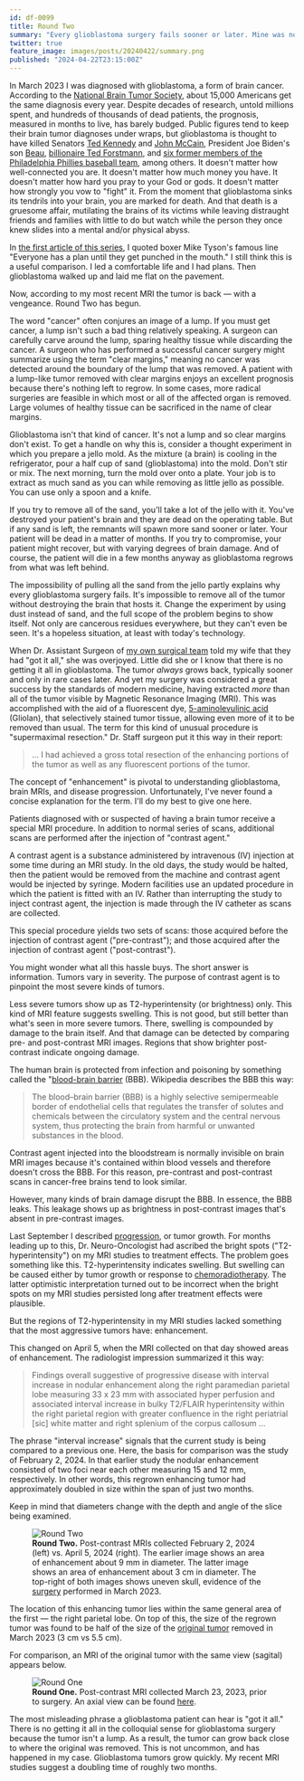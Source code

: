 ```yaml
---
id: df-0099
title: Round Two
summary: "Every glioblastoma surgery fails sooner or later. Mine was no exception."
twitter: true
feature_image: images/posts/20240422/summary.png
published: "2024-04-22T23:15:00Z"
---
```


In March 2023 I was diagnosed with glioblastoma, a form of brain cancer. According to the [National Brain Tumor Society](https://braintumor.org/events/glioblastoma-awareness-day/about-glioblastoma/), about 15,000 Americans get the same diagnosis every year. Despite decades of research, untold millions spent, and hundreds of thousands of dead patients, the prognosis, measured in months to live, has barely budged. Public figures tend to keep their brain tumor diagnoses under wraps, but glioblastoma is thought to have killed Senators [Ted Kennedy](https://www.nytimes.com/2008/07/29/health/29docs.html) and [John McCain](https://ana-neurosurgery.com/john-mccain-diagnosed-brain-cancer/), President Joe Biden's son [Beau](https://www.washingtonpost.com/news/to-your-health/wp/2015/05/31/brain-cancers-like-beau-bidens-kill-about-15000-adults-each-year/), [billionaire Ted Forstmann](https://abcnews.go.com/Business/cancer-wall-st-billionaire-teddy-forstmann-type-brain/story?id=13734396), and [six former members of the Philadelphia Phillies baseball team](https://www.inquirer.com/news/inq2/astroturf-vet-artificial-turf-pfas-forever-chemicals-glioblastoma-cancer-phillies-1980-20230307.html), among others. It doesn't matter how well-connected you are. It doesn't matter how much money you have. It doesn't matter how hard you pray to your God or gods. It doesn't matter how strongly you vow to "fight" it. From the moment that glioblastoma sinks its tendrils into your brain, you are marked for death. And that death is a gruesome affair, mutilating the brains of its victims while leaving distraught friends and families with little to do but watch while the person they once knew slides into a mental and/or physical abyss.

In [the first article of this series](/articles/2023/05/18/everyone-has-a-plan/), I quoted boxer Mike Tyson's famous line "Everyone has a plan until they get punched in the mouth." I still think this is a useful comparison. I led a comfortable life and I had plans. Then glioblastoma walked up and laid me flat on the pavement.

Now, according to my most recent MRI the tumor is back &mdash; with a vengeance. Round Two has begun.

The word "cancer" often conjures an image of a lump. If you must get cancer, a lump isn't such a bad thing relatively speaking. A surgeon can carefully carve around the lump, sparing healthy tissue while discarding the cancer. A surgeon who has performed a successful cancer surgery might summarize using the term "clear margins," meaning no cancer was detected around the boundary of the lump that was removed. A patient with a lump-like tumor removed with clear margins enjoys an excellent prognosis because there's nothing left to regrow. In some cases, more radical surgeries are feasible in which most or all of the affected organ is removed. Large volumes of healthy tissue can be sacrificed in the name of clear margins.

Glioblastoma isn't that kind of cancer. It's not a lump and so clear margins don't exist. To get a handle on why this is, consider a thought experiment in which you prepare a jello mold. As the mixture (a brain) is cooling in the refrigerator, pour a half cup of sand (glioblastoma) into the mold. Don't stir or mix. The next morning, turn the mold over onto a plate. Your job is to extract as much sand as you can while removing as little jello as possible. You can use only a spoon and a knife.

If you try to remove all of the sand, you'll take a lot of the jello with it. You've destroyed your patient's brain and they are dead on the operating table. But if any sand is left, the remnants will spawn more sand sooner or later. Your patient will be dead in a matter of months. If you try to compromise, your patient might recover, but with varying degrees of brain damage. And of course, the patient will die in a few months anyway as glioblastoma regrows from what was left behind.

The impossibility of pulling all the sand from the jello partly explains why every glioblastoma surgery fails. It's impossible to remove all of the tumor without destroying the brain that hosts it. Change the experiment by using dust instead of sand, and the full scope of the problem begins to show itself. Not only are cancerous residues everywhere, but they can't even be seen. It's a hopeless situation, at least with today's technology.

When Dr. Assistant Surgeon of [my own surgical team](/articles/2023/06/02/reflections-on-my-brain-surgery/) told my wife that they had "got it all," she was overjoyed. Little did she or I know that there is no getting it all in glioblastoma. The tumor *always* grows back, typically sooner and only in rare cases later. And yet my surgery was considered a great success by the standards of modern medicine, having extracted *more* than all of the tumor visible by Magnetic Resonance Imaging (MRI). This was accomplished with the aid of a fluorescent dye, [5-aminolevulinic acid](https://en.wikipedia.org/wiki/Aminolevulinic_acid) (Gliolan), that selectively stained tumor tissue, allowing even more of it to be removed than usual. The term for this kind of unusual procedure is "supermaximal resection." Dr. Staff surgeon put it this way in their report:

> ... I had achieved a gross total resection of the enhancing portions of the tumor as well as any fluorescent portions of the tumor.

The concept of "enhancement" is pivotal to understanding glioblastoma, brain MRIs, and disease progression. Unfortunately, I've never found a concise explanation for the term. I'll do my best to give one here. 

Patients diagnosed with or suspected of having a brain tumor receive a special MRI procedure. In addition to normal series of scans, additional scans are performed after the injection of "contrast agent."

A contrast agent is a substance administered by intravenous (IV) injection at some time during an MRI study. In the old days, the study would be halted, then the patient would be removed from the machine and contrast agent would be injected by syringe. Modern facilities use an updated procedure in which the patient is fitted with an IV. Rather than interrupting the study to inject contrast agent, the injection is made through the IV catheter as scans are collected.

This special procedure yields two sets of scans: those acquired before the injection of contrast agent ("pre-contrast"); and those acquired after the injection of contrast agent ("post-contrast").

You might wonder what all this hassle buys. The short answer is information. Tumors vary in severity. The purpose of contrast agent is to pinpoint the most severe kinds of tumors.

Less severe tumors show up as T2-hyperintensity (or brightness) only. This kind of MRI feature suggests swelling. This is not good, but still better than what's seen in more severe tumors. There, swelling is compounded by damage to the brain itself. And that damage can be detected by comparing pre- and post-contrast MRI images. Regions that show brighter post-contrast indicate ongoing damage.

The human brain is protected from infection and poisoning by something called the "[blood-brain barrier](https://en.wikipedia.org/wiki/Blood–brain_barrier) (BBB). Wikipedia describes the BBB this way:

> The blood–brain barrier (BBB) is a highly selective semipermeable border of endothelial cells that regulates the transfer of solutes and chemicals between the circulatory system and the central nervous system, thus protecting the brain from harmful or unwanted substances in the blood.

Contrast agent injected into the bloodstream is normally invisible on brain MRI images because it's contained within blood vessels and therefore doesn't cross the BBB. For this reason, pre-contrast and post-contrast scans in cancer-free brains tend to look similar.

However, many kinds of brain damage disrupt the BBB. In essence, the BBB leaks. This leakage shows up as brightness in post-contrast images that's absent in pre-contrast images.

Last September I described [progression](/articles/2023/09/14/progression/), or tumor growth. For months leading up to this, Dr. Neuro-Oncologist had ascribed the bright spots ("T2-hyperintensity") on my MRI studies to treatment effects. The problem goes something like this. T2-hyperintensity indicates swelling. But swelling can be caused either by tumor growth or response to [chemoradiotherapy](/articles/2023/08/11/chemoradiotherapy/). The latter optimistic interpretation turned out to be incorrect when the bright spots on my MRI studies persisted long after treatment effects were plausible.

But the regions of T2-hyperintensity in my MRI studies lacked something that the most aggressive tumors have: enhancement.

This changed on April 5, when the MRI collected on that day showed areas of enhancement. The radiologist impression summarized it this way:

> Findings overall suggestive of progressive disease with interval increase in nodular enhancement along the right paramedian parietal lobe measuring 33 x 23 mm with associated hyper perfusion and associated interval increase in bulky T2/FLAIR hyperintensity within the right parietal region with greater confluence in the right periatrial [sic] white matter and right splenium of the corpus callosum ...

The phrase "interval increase" signals that the current study is being compared to a previous one. Here, the basis for comparison was the study of February 2, 2024. In that earlier study the nodular enhancement consisted of two foci near each other measuring 15 and 12 mm, respectively. In other words, this regrown enhancing tumor had approximately doubled in size within the span of just two months.

Keep in mind that diameters change with the depth and angle of the slice being examined.

<figure>
  <img alt="Round Two" src="/images/posts/20240422/comparison.png">
  <figcaption>
    <strong>Round Two.</strong> Post-contrast MRIs collected February 2, 2024 (left) vs. April 5, 2024 (right). The earlier image shows an area of enhancement about 9 mm in diameter. The latter image shows an area of enhancement about 3 cm in diameter. The top-right of both images shows uneven skull, evidence of the <a href="/articles/2023/06/02/reflections-on-my-brain-surgery/">surgery</a> performed in March 2023.
  </figcaption>
</figure>

The location of this enhancing tumor lies within the same general area of the first &mdash; the right parietal lobe. On top of this, the size of the regrown tumor was found to be half of the size of the [original tumor](/articles/2023/05/27/the-scary-stuff/) removed in March 2023 (3 cm vs 5.5 cm).

For comparison, an MRI of the original tumor with the same view (sagital) appears below.

<figure>
  <img alt="Round One" src="/images/posts/20240422/round-one.png">
  <figcaption>
    <strong>Round One.</strong> Post-contrast MRI collected March 23, 2023, prior to surgery. An axial view can be found <a href="/articles/2023/05/27/the-scary-stuff/">here</a>.
  </figcaption>
</figure>

The most misleading phrase a glioblastoma patient can hear is "got it all." There is no getting it all in the colloquial sense for glioblastoma surgery because the tumor isn't a lump. As a result, the tumor can grow back close to where the original was removed. This is not uncommon, and has happened in my case. Glioblastoma tumors grow quickly. My recent MRI studies suggest a doubling time of roughly two months.